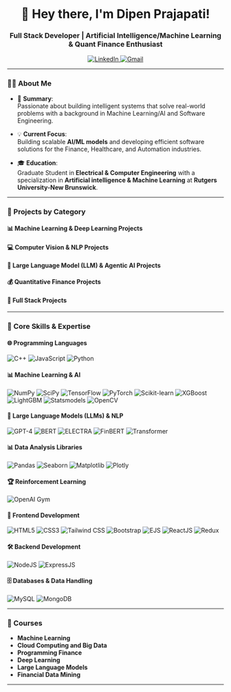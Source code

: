 <h1 align="center">👋 Hey there, I'm Dipen Prajapati!</h1>
<h3 align="center"> Full Stack Developer | Artificial Intelligence/Machine Learning & Quant Finance Enthusiast </h3>

<p align="center">
  <a href="https://www.linkedin.com/in/dp560/">
    <img src="https://img.shields.io/badge/LinkedIn-%230077B5.svg?style=for-the-badge&logo=linkedin&logoColor=white" alt="LinkedIn">
  </a>
  <a href="mailto:dipen.internship.job560@gmail.com">
    <img src="https://img.shields.io/badge/Gmail-D14836?style=for-the-badge&logo=gmail&logoColor=white" alt="Gmail">
  </a>
</p>

---

### 👨‍💻 About Me

- 🌟 **Summary**:  
Passionate about building intelligent systems that solve real-world problems with a background in Machine Learning/AI and Software Engineering.
   
- 💡 **Current Focus**:  
 Building scalable **AI/ML models** and developing efficient software solutions for the Finance, Healthcare, and Automation industries.

- 🎓 **Education**:  
  Graduate Student in **Electrical & Computer Engineering** with a specialization in **Artificial intelligence & Machine Learning** at **Rutgers University-New Brunswick**.  
---

### 🧩 Projects by Category  

#### 📊 Machine Learning & Deep Learning Projects

#### 💻 Computer Vision & NLP Projects

#### 🧠 Large Language Model (LLM) & Agentic AI Projects

#### 💰 Quantitative Finance Projects

#### 💼 Full Stack Projects

---

### 🚀 Core Skills & Expertise  

#### 🌐 Programming Languages  
<p align="left">
<!--   <img src="https://img.shields.io/badge/C-A8B9CC?style=for-the-badge&logo=c&logoColor=white" alt="C" /> -->
  <img src="https://img.shields.io/badge/C++-00599C?style=for-the-badge&logo=cplusplus&logoColor=white" alt="C++" /> 
  <img src="https://img.shields.io/badge/JavaScript-F7DF1E?style=for-the-badge&logo=javascript&logoColor=black" alt="JavaScript" />
  <img src="https://img.shields.io/badge/Python-3670A0?style=for-the-badge&logo=python&logoColor=ffdd54" alt="Python" />
<!--   <img src="https://img.shields.io/badge/Matlab-ED8B00?style=for-the-badge&logo=mathworks&logoColor=white" alt="Matlab" /> -->
</p>

#### 📊 Machine Learning & AI  
<p align="left">
  <img src="https://img.shields.io/badge/NumPy-013243?style=for-the-badge&logo=numpy&logoColor=white" alt="NumPy" />
  <img src="https://img.shields.io/badge/SciPy-8CAAE6?style=for-the-badge&logo=scipy&logoColor=white" alt="SciPy" />
  <img src="https://img.shields.io/badge/TensorFlow-FF6F00?style=for-the-badge&logo=tensorflow&logoColor=white" alt="TensorFlow" />
  <img src="https://img.shields.io/badge/PyTorch-EE4C2C?style=for-the-badge&logo=pytorch&logoColor=white" alt="PyTorch" />
  <img src="https://img.shields.io/badge/Scikit--Learn-F7931E?style=for-the-badge&logo=scikit-learn&logoColor=white" alt="Scikit-learn" />
  <img src="https://img.shields.io/badge/XGBoost-00A3E0?style=for-the-badge&logo=xgboost&logoColor=white" alt="XGBoost" />
  <img src="https://img.shields.io/badge/LightGBM-0288D1?style=for-the-badge&logo=lightgbm&logoColor=white" alt="LightGBM" />
  <img src="https://img.shields.io/badge/Statsmodels-1D5BB6?style=for-the-badge&logo=python&logoColor=white" alt="Statsmodels" />
    <img src="https://img.shields.io/badge/OpenCV-5C3EE8?style=for-the-badge&logo=opencv&logoColor=white" alt="OpenCV" />

</p>

#### 🧠 Large Language Models (LLMs) & NLP  
<p align="left">
  <img src="https://img.shields.io/badge/GPT--4-008080?style=for-the-badge&logo=openai&logoColor=white" alt="GPT-4" />
  <img src="https://img.shields.io/badge/BERT-4285F4?style=for-the-badge&logo=google&logoColor=white" alt="BERT" />
  <img src="https://img.shields.io/badge/ELECTRA-34A853?style=for-the-badge&logo=google&logoColor=white" alt="ELECTRA" />
  <img src="https://img.shields.io/badge/FinBERT-1E88E5?style=for-the-badge&logo=bert&logoColor=white" alt="FinBERT" />
  <img src="https://img.shields.io/badge/Transformer-6D4AFF?style=for-the-badge&logo=pytorch-lightning&logoColor=white" alt="Transformer" />
</p>

</p>

#### 📊 Data Analysis Libraries  
<p align="left">
  <img src="https://img.shields.io/badge/Pandas-150458?style=for-the-badge&logo=pandas&logoColor=white" alt="Pandas" />
  <img src="https://img.shields.io/badge/Seaborn-3776AB?style=for-the-badge&logo=python&logoColor=white" alt="Seaborn" />
  <img src="https://img.shields.io/badge/Matplotlib-2C5A7B?style=for-the-badge&logo=matplotlib&logoColor=white" alt="Matplotlib" />
  <img src="https://img.shields.io/badge/Plotly-3F4F75?style=for-the-badge&logo=plotly&logoColor=white" alt="Plotly" />
</p>


#### 🏆 Reinforcement Learning  
<p align="left">
  <img src="https://img.shields.io/badge/OpenAI--Gym-8C7FE0?style=for-the-badge&logo=openai&logoColor=white" alt="OpenAI Gym" />
</p>

#### 🎨 Frontend Development  
<p align="left">
  <img src="https://img.shields.io/badge/HTML5-E34F26?style=for-the-badge&logo=html5&logoColor=white" alt="HTML5" />
  <img src="https://img.shields.io/badge/CSS3-1572B6?style=for-the-badge&logo=css3&logoColor=white" alt="CSS3" />
  <img src="https://img.shields.io/badge/Tailwind_CSS-06B6D4?style=for-the-badge&logo=tailwindcss&logoColor=white" alt="Tailwind CSS" />
  <img src="https://img.shields.io/badge/Bootstrap-563D7C?style=for-the-badge&logo=bootstrap&logoColor=white" alt="Bootstrap" />
  <img src="https://img.shields.io/badge/EJS-8A2BE2?style=for-the-badge&logo=ejs&logoColor=white" alt="EJS" />
  <img src="https://img.shields.io/badge/React-20232A?style=for-the-badge&logo=react&logoColor=61DAFB" alt="ReactJS" />
  <img src="https://img.shields.io/badge/Redux-764ABC?style=for-the-badge&logo=redux&logoColor=white" alt="Redux" />
</p>

#### 🛠 Backend Development  
<p align="left">
  <img src="https://img.shields.io/badge/Node.js-43853D?style=for-the-badge&logo=node.js&logoColor=white" alt="NodeJS" />
  <img src="https://img.shields.io/badge/Express.js-000000?style=for-the-badge&logo=express&logoColor=white" alt="ExpressJS" />
</p>

#### 🗄️ Databases & Data Handling  
<p align="left">
  <img src="https://img.shields.io/badge/MySQL-4479A1?style=for-the-badge&logo=mysql&logoColor=white" alt="MySQL" />
  <img src="https://img.shields.io/badge/MongoDB-47A248?style=for-the-badge&logo=mongodb&logoColor=white" alt="MongoDB" />
</p>

---

### 📖 Courses  
- **Machine Learning**  
- **Cloud Computing and Big Data**  
- **Programming Finance**  
- **Deep Learning**  
- **Large Language Models**  
- **Financial Data Mining**

---
